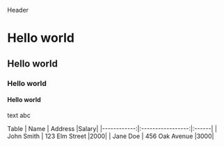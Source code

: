 Header
# Hello world
## Hello world
### Hello world
#### Hello world

text
abc

Table
| Name       | Address         |Salary|
|------------:|:-----------------:|:------|
| John Smith | 123 Elm Street  |2000|
| Jane Doe   | 456 Oak Avenue  |3000|



